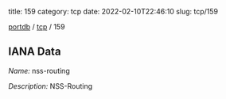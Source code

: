 title: 159
category: tcp
date: 2022-02-10T22:46:10
slug: tcp/159

[portdb](/) / [tcp](/category/tcp.html) / 159


## IANA Data

_Name:_ nss-routing

_Description:_ NSS-Routing

